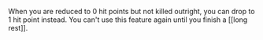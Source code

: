 When you are reduced to 0 hit points but not killed outright, you can drop to 1 hit point instead. You can't use this feature again until you finish a [[long rest]].